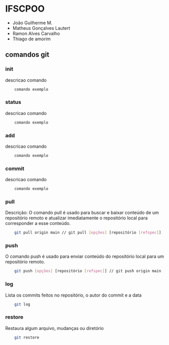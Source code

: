 # IFSCPOO

- João Guilherme M.
- Matheus Gonçalves Lautert
- Ramon Alves Carvalho
- Thiago de amorim

## comandos git

### init

descricao comando
```bash
    comando exemplo
```

### status

descricao comando
```bash
    comando exemplo
```

### add

descricao comando
```bash
    comando exemplo
```

### commit

descricao comando
```bash
    comando exemplo
```

### pull

Descrição:
O comando pull é usado para buscar e baixar conteúdo de um repositório remoto e atualizar imediatamente o repositório local para corresponder a esse conteúdo.

```bash
    git pull origin main // git pull [opções] [repositório [refspec]]
```

### push

O comando push é usado para enviar conteúdo do repositório local para um repositório remoto.
```bash
    git push [opções] [repositório [refspec]] // git push origin main
```

### log

Lista os commits feitos no repositório, o autor do commit e a data
```bash
    git log
```

### restore

Restaura algum arquivo, mudanças ou diretório
```bash
    git restore
```